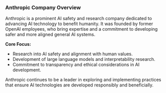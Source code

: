 ### Anthropic Company Overview

Anthropic is a prominent AI safety and research company dedicated to advancing AI technology to benefit humanity. It was founded by former OpenAI employees, who bring expertise and a commitment to developing safer and more aligned general AI systems.

**Core Focus:**
- Research into AI safety and alignment with human values.
- Development of large language models and interpretability research.
- Commitment to transparency and ethical considerations in AI development.

Anthropic continues to be a leader in exploring and implementing practices that ensure AI technologies are developed responsibly and beneficially.